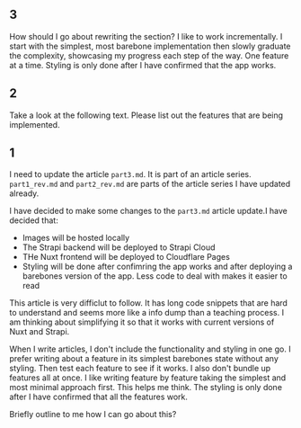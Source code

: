 ## 3

How should I go about rewriting the section? I like to work incrementally. I start with the simplest, most barebone implementation then slowly graduate the complexity, showcasing my progress each step of the way. One feature at a time. Styling is only done after I have confirmed that the app works.

## 2

Take a look at the following text. Please list out the features that are being implemented.

## 1

I need to update the article `part3.md`. It is part of an article series. `part1_rev.md` and `part2_rev.md` are parts of the article series I have updated already.

I have decided to make some changes to the `part3.md` article update.I have decided that:
- Images will be hosted locally
- The Strapi backend will be deployed to Strapi Cloud
- THe Nuxt frontend will be deployed to Cloudflare Pages
- Styling will be done after confimring the app works and after deploying a barebones version of the app. Less code to deal with makes it easier to read

 This article is very difficlut to follow. It has long code snippets that are hard to understand and seems more like a info dump than a teaching process. I am thinking about simplifying it so that it works with current versions of Nuxt and Strapi. 

When I write articles, I don't include the functionality and styling in one go. I prefer writing about a feature in its simplest barebones state without any styling. Then test each feature to see if it works. I also don't bundle up features all at once. I like writing feature by feature taking the simplest and most minimal approach first. This helps me think. The styling is only done after I have confirmed that all the features work. 

Briefly outline to me how I can go about this?
